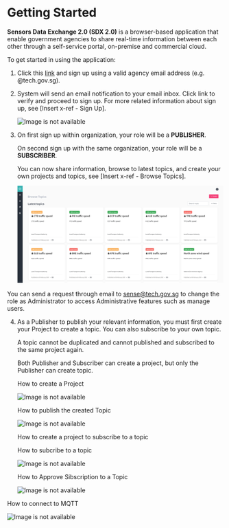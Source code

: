 
# Getting Started

**Sensors Data Exchange 2.0 (SDX 2.0)** is a browser-based application that enable government agencies to share real-time information between each other through a self-service portal, on-premise and commercial cloud.

To get started in using the application:

1. Click this [link](https://sdx.sensors.gov.sg/sdx/home) and sign up using a valid agency email address (e.g. @tech.gov.sg). 

2. System will send an email notification to your email inbox. Click link to verify and proceed to sign up. 
   For more related information about sign up, see [Insert x-ref - Sign Up].
   
   ![Image is not available](assets/howtosignup.gif)
   
3. On first sign up within organization, your role will be a **PUBLISHER**. 

   On second sign up with the same organization, your role will be a **SUBSCRIBER**.

   You can now share information, browse to latest topics, and create your own projects and topics, see [Insert x-ref - Browse Topics].

   ![Image is not available](assets/browsetopicpage.png)

You can send a request through email to <sense@tech.gov.sg> to change the role as Administrator to access Administrative features such as manage users.

4. As a Publisher to publish your relevant information, you must first create your Project to create a topic. You can   also subscribe to your own topic. 

   A topic cannot be duplicated and cannot published and subscribed to the same project again. 
   
   Both Publisher and Subscriber can create a project, but only the Publisher can create topic. 
   
   How to create a Project

   ![Image is not available](createproject.gif)

   How to publish the created Topic
   
   ![Image is not available](publishtopic.gif)
   
   How to create a project to subscribe to a topic
   
   
   
   How to subcribe to a topic
   
   ![Image is not available](subscribetotopic.gif)
   
   How to Approve Sibscription to a Topic
   
   ![Image is not available](approvedsubscribetopic.gif)
   
  How to connect to MQTT
  
  ![Image is not available](publishercreatedMQTTconnectionwithcerts.gif)
  
  
   
